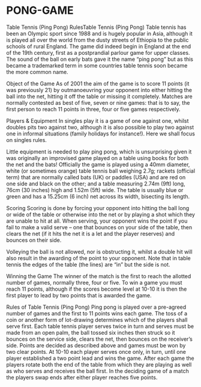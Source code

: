 # PONG-GAME
Table Tennis (Ping Pong) RulesTable Tennis (Ping Pong)
Table tennis has been an Olympic sport since 1988 and is hugely popular in Asia, 
although it is played all over the world from the dusty streets of Ethiopia to the public schools of rural England. 
The game did indeed begin in England at the end of the 19th century, first as a postprandial parlour game for upper classes.
The sound of the ball on early bats gave it the name “ping pong” but as this became a trademarked term in some countries table tennis soon became the more common name.

Object of the Game
As of 2001 the aim of the game is to score 11 points (it was previously 21) by outmanoeuvring your opponent into 
either hitting the ball into the net, hitting it off the table or missing it completely.
Matches are normally contested as best of five, seven or nine games:
that is to say, the first person to reach 11 points in three, four or five games respectively.

Players & Equipment
In singles play it is a game of one against one, whilst doubles pits two against two,
although it is also possible to play two against one in informal situations (family holidays for instance!).
Here we shall focus on singles rules.

Little equipment is needed to play ping pong, which is unsurprising given it was originally an improvised game played on a table using 
books for both the net and the bats! Officially the game is played using a 40mm diameter, 
white (or sometimes orange) table tennis ball weighing 2.7g; rackets (official term)
that are normally called bats (UK) or paddles (USA) and are red on one side and black on the other;
and a table measuring 2.74m (9ft) long, 76cm (30 inches) high and 1.52m (5ft) wide.
The table is usually blue or green and has a 15.25cm (6 inch) net across its width, bisecting its length.

Scoring
Scoring is done by forcing your opponent into hitting the ball long or wide of the table or otherwise
into the net or by playing a shot which they are unable to hit at all. When serving,
your opponent wins the point if you fail to make a valid serve – one that bounces on your side of the table,
then clears the net (if it hits the net it is a let and the player reserves) and bounces on their side.

Volleying the ball is not allowed, nor is obstructing it, whilst a double hit will also result in the awarding of the point to your opponent.
Note that in table tennis the edges of the table (the lines) are “in” but the side is not.

Winning the Game
The winner of the match is the first to reach the allotted number of games, normally three, four or five.
To win a game you must reach 11 points, although if the scores become level at 10-10 it is then the first player to lead by two points that is awarded the game.

Rules of Table Tennis (Ping Pong)
Ping pong is played over a pre-agreed number of games and the first to 11 points wins each game.
The toss of a coin or another form of lot-drawing determines which of the players shall serve first.
Each table tennis player serves twice in turn and serves must be made from an open palm,
the ball tossed six inches then struck so it bounces on the service side, clears the net, then bounces on the receiver’s side.
Points are decided as described above and games must be won by two clear points.
At 10-10 each player serves once only, in turn, until one player established a two point lead and wins the game.
After each game the players rotate both the end of the table from which they are playing as well as who serves and receives the ball first.
In the deciding game of a match the players swap ends after either player reaches five points.
 
